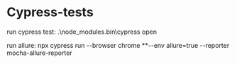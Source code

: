 # Cypress-tests

run cypress test:
.\node_modules\.bin\cypress open

run allure:
npx cypress run --browser chrome **--env allure=true --reporter mocha-allure-reporter
